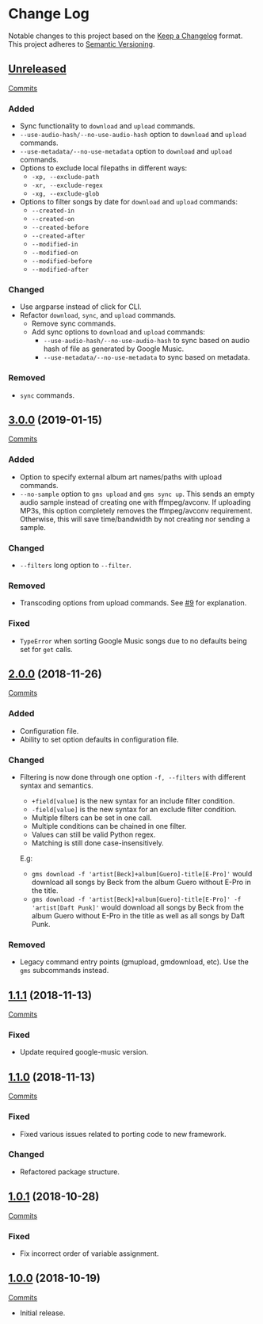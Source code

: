 # Change Log

Notable changes to this project based on the [Keep a Changelog](https://keepachangelog.com) format.
This project adheres to [Semantic Versioning](https://semver.org).


## [Unreleased](https://github.com/thebigmunch/google-music-scripts/tree/master)

[Commits](https://github.com/thebigmunch/google-music-scripts/compare/3.0.0...master)

### Added

* Sync functionality to ``download`` and ``upload`` commands.
* ``--use-audio-hash/--no-use-audio-hash`` option to
  ``download`` and ``upload`` commands.
* ``--use-metadata/--no-use-metadata`` option to
  ``download`` and ``upload`` commands.
* Options to exclude local filepaths in different ways:
  * ``-xp, --exclude-path``
  * ``-xr, --exclude-regex``
  * ``-xg, --exclude-glob``
* Options to filter songs by date for ``download`` and ``upload`` commands:
  * ``--created-in``
  * ``--created-on``
  * ``--created-before``
  * ``--created-after``
  * ``--modified-in``
  * ``--modified-on``
  * ``--modified-before``
  * ``--modified-after``
	

### Changed

* Use argparse instead of click for CLI.
* Refactor ``download``, ``sync``, and ``upload`` commands.
  * Remove sync commands.
  * Add sync options to ``download`` and ``upload`` commands:
    * ``--use-audio-hash/--no-use-audio-hash`` to sync based on
	  audio hash of file as generated by Google Music.
	* ``--use-metadata/--no-use-metadata`` to sync based on metadata.

### Removed

* ``sync`` commands.


## [3.0.0](https://github.com/thebigmunch/google-music-scripts/releases/tag/3.0.0) (2019-01-15)

[Commits](https://github.com/thebigmunch/google-music-scripts/compare/2.0.0...3.0.0)

### Added

* Option to specify external album art names/paths with upload commands.
* ``--no-sample`` option to ``gms upload`` and ``gms sync up``.
  This sends an empty audio sample instead of creating one with ffmpeg/avconv.
  If uploading MP3s, this option completely removes the ffmpeg/avconv requirement.
  Otherwise, this will save time/bandwidth by not creating nor sending a sample.

### Changed

* ``--filters`` long option to ``--filter``.

### Removed

* Transcoding options from upload commands.
  See [#9](https://github.com/thebigmunch/google-music-scripts/issues/9)
  for explanation.

### Fixed

* ``TypeError`` when sorting Google Music songs due to no defaults
  being set for ``get`` calls.


## [2.0.0](https://github.com/thebigmunch/google-music-scripts/releases/tag/2.0.0) (2018-11-26)

[Commits](https://github.com/thebigmunch/google-music-scripts/compare/1.1.1...2.0.0)

### Added

* Configuration file.
* Ability to set option defaults in configuration file.

### Changed

* Filtering is now done through one option ``-f, --filters`` with different syntax and semantics.
	* ``+field[value]`` is the new syntax for an include filter condition.
	* ``-field[value]`` is the new syntax for an exclude filter condition.
	* Multiple filters can be set in one call. 
	* Multiple conditions can be chained in one filter.
	* Values can still be valid Python regex.
	* Matching is still done case-insensitively.

  E.g:
	* ``gms download -f 'artist[Beck]+album[Guero]-title[E-Pro]'``
	  would download all songs by Beck from the album Guero without E-Pro in the title.
	* ``gms download -f 'artist[Beck]+album[Guero]-title[E-Pro]' -f 'artist[Daft Punk]'``
	  would download all songs by Beck from the album Guero without E-Pro in the title
	  as well as all songs by Daft Punk.

### Removed

* Legacy command entry points (gmupload, gmdownload, etc).
  Use the ``gms`` subcommands instead.


## [1.1.1](https://github.com/thebigmunch/google-music-scripts/releases/tag/1.1.1) (2018-11-13)

[Commits](https://github.com/thebigmunch/google-music-scripts/compare/1.1.0...1.1.1)

### Fixed

* Update required google-music version.


## [1.1.0](https://github.com/thebigmunch/google-music-scripts/releases/tag/1.1.0) (2018-11-13)

[Commits](https://github.com/thebigmunch/google-music-scripts/compare/1.0.1...1.1.0)

### Fixed

* Fixed various issues related to porting code to new framework.

### Changed

* Refactored package structure.


## [1.0.1](https://github.com/thebigmunch/google-music-scripts/releases/tag/1.0.1) (2018-10-28)

[Commits](https://github.com/thebigmunch/google-music-scripts/compare/1.0.0...1.0.1)

### Fixed

* Fix incorrect order of variable assignment.


## [1.0.0](https://github.com/thebigmunch/google-music-scripts/releases/tag/1.0.0) (2018-10-19)

[Commits](https://github.com/thebigmunch/google-music-scripts/commit/e14718c875434922b451d0598da021c6617afdb0)

* Initial release.
